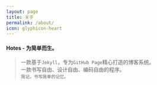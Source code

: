 ```yaml
---
layout: page
title: 关于
permalink: /about/
icon: glyphicon-heart
---
```

#### Hotes - 为简单而生。    
> 一款基于`Jekyll`，专为`GitHub Page`精心打造的博客系统。    
> 一款书写自由、设计自由、编码自由的程序。    
> <small>简记，书写简单的记忆。</small>